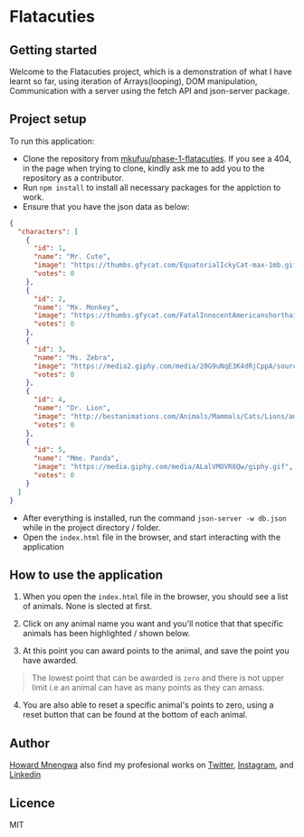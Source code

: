 # Flatacuties

## Getting started

Welcome to the Flatacuties project, which is a demonstration of what I have learnt so far, using iteration of Arrays(looping), DOM manipulation, Communication with a server using the fetch API and json-server package.

## Project setup

To run this application:

- Clone the repository from [mkufuu/phase-1-flatacuties](https://github.com/mkufuu/phase-1-flatacuties-code-challenge.git). If you see a 404, in the page when trying to clone, kindly ask me to add you to the repository as a contributor.
- Run `npm install` to install all necessary packages for the applction to work.
- Ensure that you have the json data as below:

```json
{
  "characters": [
    {
      "id": 1,
      "name": "Mr. Cute",
      "image": "https://thumbs.gfycat.com/EquatorialIckyCat-max-1mb.gif",
      "votes": 0
    },
    {
      "id": 2,
      "name": "Mx. Monkey",
      "image": "https://thumbs.gfycat.com/FatalInnocentAmericanshorthair-max-1mb.gif",
      "votes": 0
    },
    {
      "id": 3,
      "name": "Ms. Zebra",
      "image": "https://media2.giphy.com/media/20G9uNqE3K4dRjCppA/source.gif",
      "votes": 0
    },
    {
      "id": 4,
      "name": "Dr. Lion",
      "image": "http://bestanimations.com/Animals/Mammals/Cats/Lions/animated-lion-gif-11.gif",
      "votes": 0
    },
    {
      "id": 5,
      "name": "Mme. Panda",
      "image": "https://media.giphy.com/media/ALalVMOVR8Qw/giphy.gif",
      "votes": 0
    }
  ]
}
```

- After everything is installed, run the command `json-server -w db.json` while in the project directory / folder.
- Open the `index.html` file in the browser, and start interacting with the application

## How to use the application

1. When you open the `index.html` file in the browser, you should see a list of animals. None is slected at first.

2. Click on any animal name you want and you'll notice that that specific animals has been highlighted / shown below.

3. At this point you can award points to the animal, and save the point you have awarded.

> The lowest point that can be awarded is `zero` and there is not upper limit i.e an animal can have as many points as they can amass.

4. You are also able to reset a specific animal's points to zero, using a reset button that can be found at the bottom of each animal.

## Author

[Howard Mnengwa](https://github.com/mnengwa) also find my profesional works on [Twitter](), [Instagram](), and [Linkedin]()

## Licence

MIT

